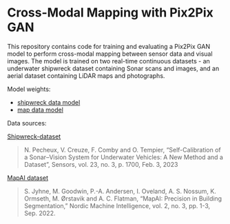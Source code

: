 # Cross-Modal Mapping with Pix2Pix GAN
This repository contains code for training and evaluating a Pix2Pix GAN model to perform cross-modal mapping between sensor data and visual images. The model is trained on two real-time continuous datasets - an underwater shipwreck dataset containing Sonar scans and images, and an aerial dataset containing LiDAR maps and photographs.

Model weights:
- [shipwreck data model](https://mega.nz/folder/uVcgRbCL#n_pWXaeslc8o-iJARUq5Rw)
- [map data model](https://mega.nz/folder/eB8RQQYZ#Lun6gqoyss876H07y80ZBw)

Data sources:

[Shipwreck-dataset](https://gite.lirmm.fr/shipwreck/shipwreck-dataset)
> N. Pecheux, V. Creuze, F. Comby and O. Tempier, “Self-Calibration of a Sonar–Vision System for Underwater Vehicles: A New Method and a Dataset”, Sensors, vol. 23, no. 3, p. 1700, Feb. 3, 2023

[MapAI dataset](https://huggingface.co/datasets/sjyhne/mapai_dataset)
> S. Jyhne, M. Goodwin, P.-A. Andersen, I. Oveland, A. S. Nossum, K. Ormseth, M. Ørstavik and A. C. Flatman, “MapAI: Precision in Building Segmentation,” Nordic Machine Intelligence, vol. 2, no. 3, pp. 1-3, Sep. 2022.
